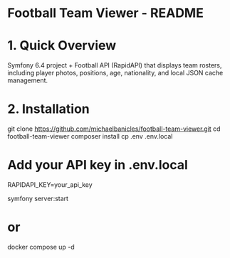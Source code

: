 # Football Team Viewer - README
# 1. Quick Overview
Symfony 6.4 project + Football API (RapidAPI) that displays team rosters, including player photos, positions, age, nationality, and local JSON cache management.

# 2. Installation

git clone https://github.com/michaelbanicles/football-team-viewer.git
cd football-team-viewer
composer install
cp .env .env.local

# Add your API key in .env.local
RAPIDAPI_KEY=your_api_key

symfony server:start
# or
docker compose up -d
